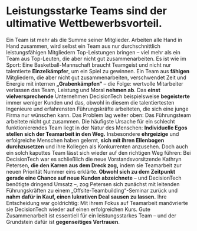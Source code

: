 # Leistungsstarke Teams sind der ultimative Wettbewerbsvorteil.

Ein Team ist mehr als die Summe seiner Mitglieder. Arbeiten alle Hand in Hand zusammen, wird selbst ein Team aus nur durchschnittlich leistungsfähigen Mitgliedern Top-Leistungen bringen – viel mehr als ein Team aus Top-Leuten, die aber nicht gut zusammenarbeiten. Es ist wie im Sport: Eine Basketball-Mannschaft braucht Teamgeist und nicht nur talentierte **Einzelkämpfer**, um ein Spiel zu gewinnen.
Ein Team aus **fähigen** Mitgliedern, die aber nicht gut zusammenarbeiten, verschwendet Zeit und Energie mit internen **„Grabenkämpfen“** – die Folge: wertvolle Mitarbeiter verlassen das Team, Leistung und Moral **nehmen ab**.
Das **einst vielversprechende** Unternehmen DecisionTech beispielsweise **begeisterte** immer weniger Kunden und das, obwohl in diesem die talentiertesten Ingenieure und erfahrensten Führungskräfte arbeiteten, die sich eine junge Firma nur wünschen kann. Das Problem lag weiter oben: Das Führungsteam arbeitete nicht gut zusammen.
Die häufigste Ursache für ein schlecht funktionierendes Team liegt in der Natur des Menschen: **Individuelle Egos stellen sich der Teamarbeit in den Weg.** Insbesondere **ehrgeizige** und erfolgreiche Menschen haben gelernt, **sich mit ihren Ellenbogen durchzusetzen** und ihre Kollegen als Konkurrenten anzusehen.
Doch auch ein solch kaputtes Team lässt sich wieder auf den richtigen Weg führen: Bei DecisionTech war es schließlich die neue Vorstandsvorsitzende Kathryn Petersen, **die den Karren aus dem Dreck zog,** indem sie Teamarbeit zur neuen Priorität Nummer eins erklärte. **Obwohl sich zu dem Zeitpunkt gerade eine Chance auf neue Kunden abzeichnete** – und DecisionTech benötigte dringend Umsatz –, zog Petersen sich zunächst mit leitenden Führungskräften zu einem „Offsite-Teambuilding“-Seminar zurück und **nahm dafür in Kauf, einen lukrativen Deal sausen zu lassen.** Ihre Entscheidung war goldrichtig: Mit ihrem Fokus auf Teamarbeit manövrierte sie DecisionTech wieder auf einen erfolgreichen Kurs.
Gute Zusammenarbeit ist essentiell für ein leistungsstarkes Team – und der Grundstein dafür ist **gegenseitiges Vertrauen**.
